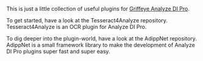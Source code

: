This is just a little collection of useful plugins for [Griffeye Analyze DI Pro](https://www.griffeye.com/analyze-di/). 

To get started, have a look at the Tesseract4Analyze repository. Tesseract4Analyze is an OCR plugin for Analyze DI Pro.

To dig deeper into the plugin-world, have a look at the AdippNet repository. AdippNet is a small framework library to make the development of Analyze DI Pro plugins super fast and super easy.
